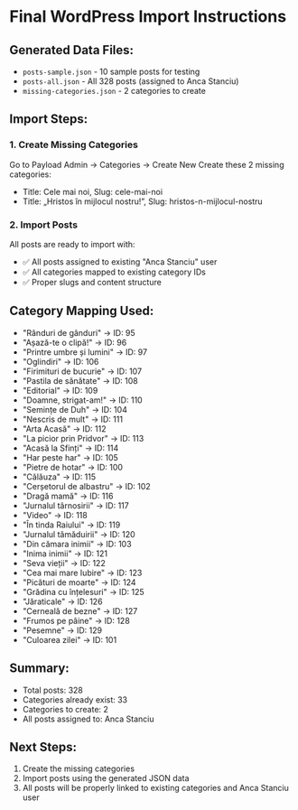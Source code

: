 
# Final WordPress Import Instructions

## Generated Data Files:
- `posts-sample.json` - 10 sample posts for testing
- `posts-all.json` - All 328 posts (assigned to Anca Stanciu)
- `missing-categories.json` - 2 categories to create

## Import Steps:


### 1. Create Missing Categories
Go to Payload Admin → Categories → Create New
Create these 2 missing categories:
- Title: Cele mai noi, Slug: cele-mai-noi
- Title: „Hristos în mijlocul nostru!”, Slug: hristos-n-mijlocul-nostru


### 2. Import Posts
All posts are ready to import with:
- ✅ All posts assigned to existing "Anca Stanciu" user
- ✅ All categories mapped to existing category IDs
- ✅ Proper slugs and content structure

## Category Mapping Used:
- "Rânduri de gânduri" → ID: 95
- "Așază-te o clipă!" → ID: 96
- "Printre umbre și lumini" → ID: 97
- "Oglindiri" → ID: 106
- "Firimituri de bucurie" → ID: 107
- "Pastila de sănătate" → ID: 108
- "Editorial" → ID: 109
- "Doamne, strigat-am!" → ID: 110
- "Semințe de Duh" → ID: 104
- "Nescris de mult" → ID: 111
- "Arta Acasă" → ID: 112
- "La picior prin Pridvor" → ID: 113
- "Acasă la Sfinți" → ID: 114
- "Har peste har" → ID: 105
- "Pietre de hotar" → ID: 100
- "Călăuza" → ID: 115
- "Cerșetorul de albastru" → ID: 102
- "Dragă mamă" → ID: 116
- "Jurnalul târnosirii" → ID: 117
- "Video" → ID: 118
- "În tinda Raiului" → ID: 119
- "Jurnalul tămăduirii" → ID: 120
- "Din cămara inimii" → ID: 103
- "Inima inimii" → ID: 121
- "Seva vieții" → ID: 122
- "Cea mai mare Iubire" → ID: 123
- "Picături de moarte" → ID: 124
- "Grădina cu înțelesuri" → ID: 125
- "Jăraticale" → ID: 126
- "Cerneală de bezne" → ID: 127
- "Frumos pe pâine" → ID: 128
- "Pesemne" → ID: 129
- "Culoarea zilei" → ID: 101

## Summary:
- Total posts: 328
- Categories already exist: 33
- Categories to create: 2
- All posts assigned to: Anca Stanciu

## Next Steps:
1. Create the missing categories
2. Import posts using the generated JSON data
3. All posts will be properly linked to existing categories and Anca Stanciu user
